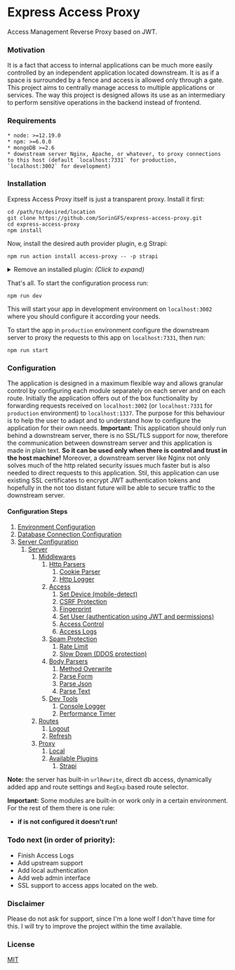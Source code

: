 # Express Access Proxy

Access Management Reverse Proxy based on JWT.

### Motivation

It is a fact that access to internal applications can be much more easily controlled by an independent application located downstream. It is as if a space is surrounded by a fence and access is allowed only through a gate. This project aims to centrally manage access to multiple applications or services. The way this project is designed allows its use as an intermediary to perform sensitive operations in the backend instead of frontend.

### Requirements

    * node: >=12.19.0
    * npm: >=6.0.0
    * mongoDB >=2.6
    * downstream server Nginx, Apache, or whatever, to proxy connections to this host (default `localhost:7331` for production, `localhost:3002` for development)

### Installation

Express Access Proxy itself is just a transparent proxy. Install it first:

```shell
cd /path/to/desired/location
git clone https://github.com/SorinGFS/express-access-proxy.git 
cd express-access-proxy
npm install
```

Now, install the desired auth provider plugin, e.g Strapi:

```shell
npm run action install access-proxy -- -p strapi
```

<details>
<summary>Remove an installed plugin: <em>(Click to expand)</em></summary>

```shell
npm run action uninstall access-proxy -- -p strapi
```

</details>

That's all. To start the configuration process run:

```shell
npm run dev
```

This will start your app in development environment on `localhost:3002` where you should configure it according your needs.

To start the app in `production` environment configure the downstream server to proxy the requests to this app on `localhost:7331`, then run:

```shell
npm run start
```

### Configuration

The application is designed in a maximum flexible way and allows granular control by configuring each module separately on each server and on each route. Initially the application offers out of the box functionality by forwarding requests received on `localhost:3002` (or `localhost:7331` for `production` environment) to `localhost:1337`. The purpose for this behaviour is to help the user to adapt and to understand how to configure the application for their own needs. 
**Important:** This application should only run behind a downstream server, there is no SSL/TLS support for now, therefore the communication between downstream server and this application is made in plain text. **So it can be used only when there is control and trust in the host machine!** Moreover, a downstream server like Nginx not only solves much of the http related security issues much faster but is also needed to direct requests to this application. Stil, this application can use existing SSL certificates to encrypt JWT authentication tokens and hopefully in the not too distant future will be able to secure traffic to the downstream server.

#### Configuration Steps

1. [Environment Configuration](config/env)
1. [Database Connection Configuration](config/connections)
1. [Server Configuration](config/servers)
    1. [Server](server)
        1. [Middlewares](server/middlewares)
            1. [Http Parsers](server/middlewares/http-parsers)
                1. [Cookie Parser](server/middlewares/http-parsers/cookie-parser)
                1. [Http Logger](server/middlewares/http-parsers/volleyball)
            1. [Access](server/middlewares/access)
                1. [Set Device (mobile-detect)](server/middlewares/access/mobile-detect)
                1. [CSRF Protection](server/middlewares/access/csrf-protection)
                1. [Fingerprint](server/middlewares/access/fingerprint)
                1. [Set User (authentication using JWT and permissions)](server/middlewares/access/set-user)
                1. [Access Control](server/middlewares/access/access-control)
                1. [Access Logs](server/middlewares/access/access-logs)
            1. [Spam Protection](server/middlewares/spam-protection)
                1. [Rate Limit](server/middlewares/spam-protection/rate-limit)
                1. [Slow Down (DDOS protection)](server/middlewares/spam-protection/slow-down)
            1. [Body Parsers](server/middlewares/body-parsers)
                1. [Method Overwrite](server/middlewares/body-parsers/method-override)
                1. [Parse Form](server/middlewares/body-parsers/parse-form)
                1. [Parse Json](server/middlewares/body-parsers/parse-json)
                1. [Parse Text](server/middlewares/body-parsers/parse-text)
            1. [Dev Tools](server/middlewares/dev-tools)
                1. [Console Logger](server/middlewares/dev-tools/console-logger)
                1. [Performance Timer](server/middlewares/dev-tools/performance-timer)
        1. [Routes](server/routes)
            1. [Logout](server/routes/logout)
            1. [Refresh](server/routes/refresh)
        1. [Proxy](server/proxy)
            1. [Local](server/proxy/local)
            1. [Available Plugins](server/proxy#plugins)
                1. [Strapi](https://github.com/SorinGFS/strapi-access-proxy#strapi-access-proxy)

**Note:** the server has built-in `urlRewrite`, direct db access, dynamically added app and route settings and `RegExp` based route selector.

**Important:** Some modules are built-in or work only in a certain environment. For the rest of them there is one rule:
- **if is not configured it doesn't run!**

### Todo next (in order of priority):

- Finish Access Logs
- Add upstream support
- Add local authentication
- Add web admin interface
- SSL support to access apps located on the web.

### Disclaimer

Please do not ask for support, since I'm a lone wolf I don't have time for this. I will try to improve the project within the time available.

### License

[MIT](LICENSE)
